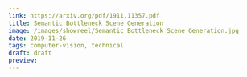 ```yaml
---
link: https://arxiv.org/pdf/1911.11357.pdf
title: Semantic Bottleneck Scene Generation
image: /images/showreel/Semantic Bottleneck Scene Generation.jpg
date: 2019-11-26
tags: computer-vision, technical
draft: draft
preview:
---
```



